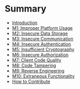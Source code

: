 Summary
=======

* [Introduction](README.md)
* [M1: Improper Platform Usage](m1-improper-platform-usage/README.md)
* [M2: Insecure Data Storage](m2-insecure-data-storage/README.md)
* [M3: Insecure Communication](m3-insecure-communication/README.md)
* [M4: Insecure Authentication](m4-insecure-authentication/README.md)
* [M5: Insufficient Cryptography](m5-insufficient-cryptography/README.md)
* [M6: Insecure Authorization](m6-insecure-authorization/README.md)
* [M7: Client Code Quality](m7-client-code-quality/README.md)
* [M8: Code Tampering](m8-code-tampering/README.md)
* [M9: Reverse Engineering](m9-reverse-engineering/README.md)
* [M10: Extraneous Functionality](m10-extraneous-functionality/README.md)
* [How to Contribute](CONTRIBUTING.md)
